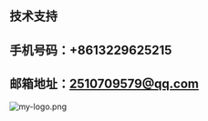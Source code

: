 ## 技术支持 ##
## 手机号码：+8613229625215 ##
## 邮箱地址：2510709579@qq.com ##

![my-logo.png](https://github.com/xiongyoulu/bingchenghuyu/tree/master/image/02ECDD4DAFE795D67AF16FD9B9CF951C.png "my-logo")
